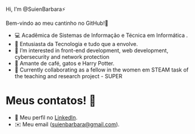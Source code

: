 Hi, I’m @SuienBarbara⚡

Bem-vindo ao meu cantinho no GitHub!🌟


- 💻 Acadêmica de Sistemas de Informação e Técnica em Informática .
- 🎨 Entusiasta da Tecnologia e tudo que a envolve.
- 👀 I’m interested in front-end development, web development, cybersecurity and network protection
- 🌈 Amante de café, gatos e Harry Potter.
- 🌱 Currently collaborating as a fellow in the women em STEAM task of the teaching and research project - SUPER

# Meus contatos! 🚀

- 💼 Meu perfil no [LinkedIn](www.linkedin.com/in/suien-barbara).
- ✉️ Meu email (suienbarbara@gmail.com).
